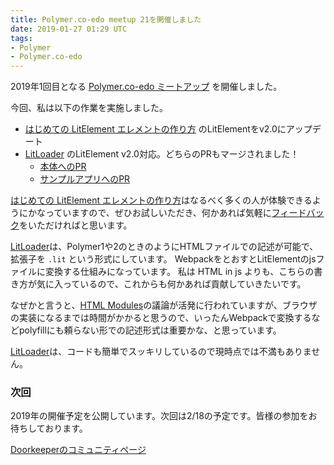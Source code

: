 ```yaml
---
title: Polymer.co-edo meetup 21を開催しました
date: 2019-01-27 01:29 UTC
tags:
- Polymer
- Polymer.co-edo
---
```


2019年1回目となる [Polymer.co-edo ミートアップ](https://polymercoedo.doorkeeper.jp/events/85430) を開催しました。

今回、私は以下の作業を実施しました。

- [はじめての LitElement エレメントの作り方](https://polymer-japan.github.io/litelement-first-element/index.ja.html) のLitElementをv2.0にアップデート
- [LitLoader](https://github.com/PolymerX/lit-loader) のLitElement v2.0対応。どちらのPRもマージされました！
  - [本体へのPR](https://github.com/PolymerX/lit-loader/pull/25)
  - [サンプルアプリへのPR](https://github.com/PolymerX/lit-loader-example/pull/2)

[はじめての LitElement エレメントの作り方](https://polymer-japan.github.io/litelement-first-element/index.ja.html)はなるべく多くの人が体験できるようにかなっていますので、ぜひお試しいただき、何かあれば気軽に[フィードバック](https://github.com/Polymer-Japan/litelement-first-element/issues)をいただければと思います。

[LitLoader](https://github.com/PolymerX/lit-loader)は、Polymer1や2のときのようにHTMLファイルでの記述が可能で、拡張子を `.lit` という形式にしています。
WebpackをとおすとLitElementのjsファイルに変換する仕組みになっています。
私は HTML in js よりも、こちらの書き方が気に入っているので、これからも何かあれば貢献していきたいです。

なぜかと言うと、[HTML Modules](https://github.com/w3c/webcomponents/issues/645)の議論が活発に行われていますが、ブラウザの実装になるまでは時間がかかると思うので、いったんWebpackで変換するなどpolyfillにも頼らない形での記述形式は重要かな、と思っています。

[LitLoader](https://github.com/PolymerX/lit-loader)は、コードも簡単でスッキリしているので現時点では不満もありません。

### 次回

2019年の開催予定を公開しています。次回は2/18の予定です。皆様の参加をお待ちしております。

[Doorkeeperのコミュニティページ](https://polymercoedo.doorkeeper.jp/)
